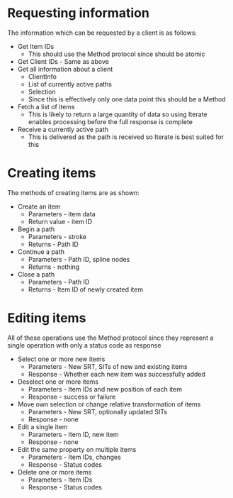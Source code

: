 # Requesting information
The information which can be requested by a client is as follows:
- Get Item IDs
	- This should use the Method protocol since should be atomic
- Get Client IDs - Same as above
- Get all information about a client
	- ClientInfo
	- List of currently active paths
	- Selection
	- Since this is effectively only one data point this should be a Method
- Fetch a list of items
	- This is likely to return a large quantity of data so using Iterate enables processing before the full response is complete
- Receive a currently active path
	- This is delivered as the path is received so Iterate is best suited for this
# Creating items
The methods of creating items are as shown:
- Create an item
	- Parameters - item data
	- Return value - item ID
- Begin a path
	- Parameters - stroke
	- Returns - Path ID
- Continue a path
	- Parameters - Path ID, spline nodes
	- Returns - nothing
- Close a path
	- Parameters - Path ID
	- Returns - Item ID of newly created item
# Editing items
All of these operations use the Method protocol since they represent a single operation with only a status code as response
- Select one or more new items
	- Parameters - New SRT, SITs of new and existing items
	- Response - Whether each new item was successfully added
- Deselect one or more items
	- Parameters - Item IDs and new position of each item
	- Response - success or failure
- Move own selection or change relative transformation of items
	- Parameters - New SRT, optionally updated SITs
	- Response - none
- Edit a single item
	- Parameters - Item ID, new item
	- Response - none
- Edit the same property on multiple items
	- Parameters - Item IDs, changes
	- Response - Status codes
- Delete one or more items
	- Parameters - Item IDs
	- Response - Status codes
